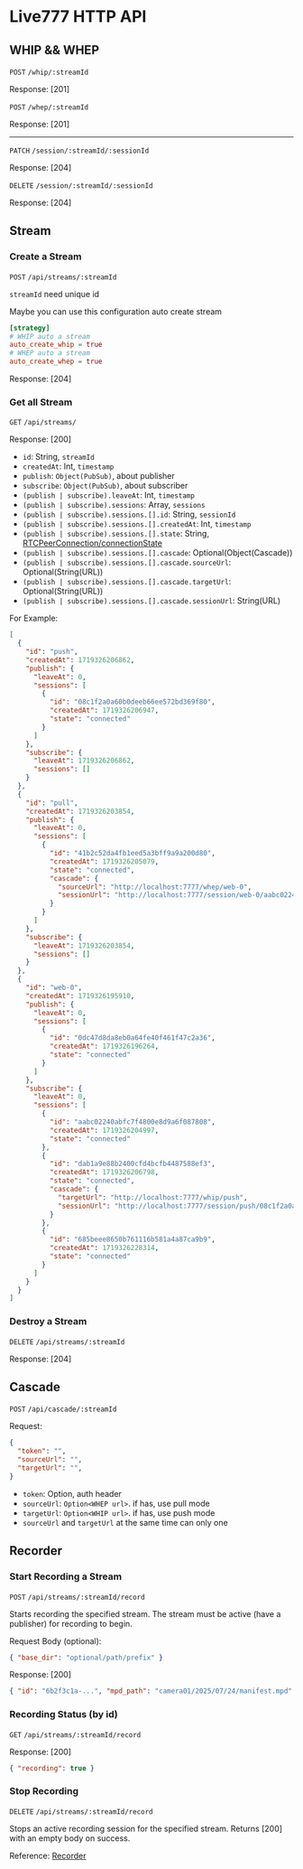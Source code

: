# Live777 HTTP API

## WHIP && WHEP

`POST` `/whip/:streamId`

Response: [201]

`POST` `/whep/:streamId`

Response: [201]

* * *

`PATCH` `/session/:streamId/:sessionId`

Response: [204]

`DELETE` `/session/:streamId/:sessionId`

Response: [204]

## Stream

### Create a Stream

`POST` `/api/streams/:streamId`

`streamId` need unique id

Maybe you can use this configuration auto create stream

```toml
[strategy]
# WHIP auto a stream
auto_create_whip = true
# WHEP auto a stream
auto_create_whep = true
```

Response: [204]

### Get all Stream

`GET` `/api/streams/`

Response: [200]

- `id`: String, `streamId`
- `createdAt`: Int, `timestamp`
- `publish`: `Object(PubSub)`, about publisher
- `subscribe`: `Object(PubSub)`, about subscriber
- `(publish | subscribe).leaveAt`: Int, `timestamp`
- `(publish | subscribe).sessions`: Array, `sessions`
- `(publish | subscribe).sessions.[].id`: String, `sessionId`
- `(publish | subscribe).sessions.[].createdAt`: Int, `timestamp`
- `(publish | subscribe).sessions.[].state`: String, [RTCPeerConnection/connectionState](https://developer.mozilla.org/en-US/docs/Web/API/RTCPeerConnection/connectionState#value)
- `(publish | subscribe).sessions.[].cascade`: Optional(Object(Cascade))
- `(publish | subscribe).sessions.[].cascade.sourceUrl`: Optional(String(URL))
- `(publish | subscribe).sessions.[].cascade.targetUrl`: Optional(String(URL))
- `(publish | subscribe).sessions.[].cascade.sessionUrl`: String(URL)

For Example:

```json
[
  {
    "id": "push",
    "createdAt": 1719326206862,
    "publish": {
      "leaveAt": 0,
      "sessions": [
        {
          "id": "08c1f2a0a60b0deeb66ee572bd369f80",
          "createdAt": 1719326206947,
          "state": "connected"
        }
      ]
    },
    "subscribe": {
      "leaveAt": 1719326206862,
      "sessions": []
    }
  },
  {
    "id": "pull",
    "createdAt": 1719326203854,
    "publish": {
      "leaveAt": 0,
      "sessions": [
        {
          "id": "41b2c52da4fb1eed5a3bff9a9a200d80",
          "createdAt": 1719326205079,
          "state": "connected",
          "cascade": {
            "sourceUrl": "http://localhost:7777/whep/web-0",
            "sessionUrl": "http://localhost:7777/session/web-0/aabc02240abfc7f4800e8d9a6f087808"
          }
        }
      ]
    },
    "subscribe": {
      "leaveAt": 1719326203854,
      "sessions": []
    }
  },
  {
    "id": "web-0",
    "createdAt": 1719326195910,
    "publish": {
      "leaveAt": 0,
      "sessions": [
        {
          "id": "0dc47d8da8eb0a64fe40f461f47c2a36",
          "createdAt": 1719326196264,
          "state": "connected"
        }
      ]
    },
    "subscribe": {
      "leaveAt": 0,
      "sessions": [
        {
          "id": "aabc02240abfc7f4800e8d9a6f087808",
          "createdAt": 1719326204997,
          "state": "connected"
        },
        {
          "id": "dab1a9e88b2400cfd4bcfb4487588ef3",
          "createdAt": 1719326206798,
          "state": "connected",
          "cascade": {
            "targetUrl": "http://localhost:7777/whip/push",
            "sessionUrl": "http://localhost:7777/session/push/08c1f2a0a60b0deeb66ee572bd369f80"
          }
        },
        {
          "id": "685beee8650b761116b581a4a87ca9b9",
          "createdAt": 1719326228314,
          "state": "connected"
        }
      ]
    }
  }
]
```

### Destroy a Stream

`DELETE` `/api/streams/:streamId`

Response: [204]

## Cascade

`POST` `/api/cascade/:streamId`

Request:

```json
{
  "token": "",
  "sourceUrl": "",
  "targetUrl": "",
}
```

- `token`: Option, auth header
- `sourceUrl`: `Option<WHEP url>`. if has, use pull mode
- `targetUrl`: `Option<WHIP url>`. if has, use push mode
- `sourceUrl` and `targetUrl` at the same time can only one

## Recorder

### Start Recording a Stream

`POST` `/api/streams/:streamId/record`

Starts recording the specified stream. The stream must be active (have a publisher) for recording to begin.

Request Body (optional):

```json
{ "base_dir": "optional/path/prefix" }
```

Response: [200]

```json
{ "id": "6b2f3c1a-...", "mpd_path": "camera01/2025/07/24/manifest.mpd" }
```

### Recording Status (by id)

`GET` `/api/streams/:streamId/record`

Response: [200]

```json
{ "recording": true }
```

### Stop Recording

`DELETE` `/api/streams/:streamId/record`

Stops an active recording session for the specified stream. Returns [200] with an empty body on success.

Reference: [Recorder](recorder)

